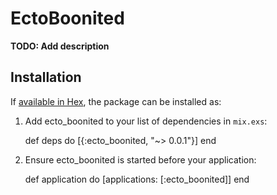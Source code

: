 # EctoBoonited

**TODO: Add description**

## Installation

If [available in Hex](https://hex.pm/docs/publish), the package can be installed as:

  1. Add ecto_boonited to your list of dependencies in `mix.exs`:

        def deps do
          [{:ecto_boonited, "~> 0.0.1"}]
        end

  2. Ensure ecto_boonited is started before your application:

        def application do
          [applications: [:ecto_boonited]]
        end


